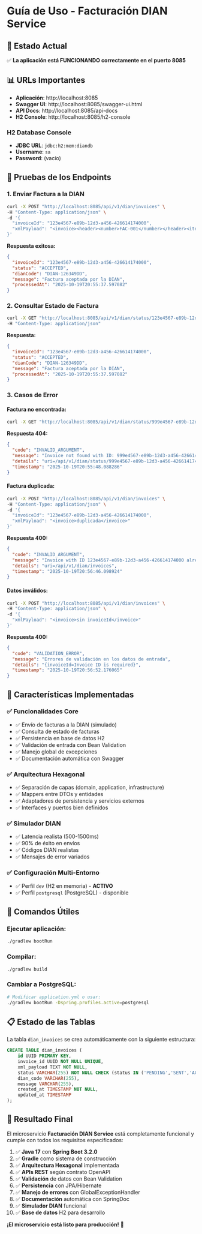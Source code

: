 # Guía de Uso - Facturación DIAN Service

## 🚀 Estado Actual

✅ **La aplicación está FUNCIONANDO correctamente en el puerto 8085**

## 📊 URLs Importantes

- **Aplicación**: http://localhost:8085
- **Swagger UI**: http://localhost:8085/swagger-ui.html
- **API Docs**: http://localhost:8085/api-docs
- **H2 Console**: http://localhost:8085/h2-console

### H2 Database Console
- **JDBC URL**: `jdbc:h2:mem:diandb`
- **Username**: `sa`
- **Password**: (vacío)

## 🧪 Pruebas de los Endpoints

### 1. Enviar Factura a la DIAN

```bash
curl -X POST "http://localhost:8085/api/v1/dian/invoices" \
-H "Content-Type: application/json" \
-d '{
  "invoiceId": "123e4567-e89b-12d3-a456-426614174000",
  "xmlPayload": "<invoice><header><number>FAC-001</number></header><items><item><description>Producto de prueba</description><amount>100000</amount></item></items></invoice>"
}'
```

**Respuesta exitosa:**
```json
{
  "invoiceId": "123e4567-e89b-12d3-a456-426614174000",
  "status": "ACCEPTED",
  "dianCode": "DIAN-126349DD",
  "message": "Factura aceptada por la DIAN",
  "processedAt": "2025-10-19T20:55:37.597082"
}
```

### 2. Consultar Estado de Factura

```bash
curl -X GET "http://localhost:8085/api/v1/dian/status/123e4567-e89b-12d3-a456-426614174000" \
-H "Content-Type: application/json"
```

**Respuesta:**
```json
{
  "invoiceId": "123e4567-e89b-12d3-a456-426614174000",
  "status": "ACCEPTED",
  "dianCode": "DIAN-126349DD",
  "message": "Factura aceptada por la DIAN",
  "processedAt": "2025-10-19T20:55:37.597082"
}
```

### 3. Casos de Error

#### Factura no encontrada:
```bash
curl -X GET "http://localhost:8085/api/v1/dian/status/999e4567-e89b-12d3-a456-426614174999"
```

**Respuesta 404:**
```json
{
  "code": "INVALID_ARGUMENT",
  "message": "Invoice not found with ID: 999e4567-e89b-12d3-a456-426614174999",
  "details": "uri=/api/v1/dian/status/999e4567-e89b-12d3-a456-426614174999",
  "timestamp": "2025-10-19T20:55:48.088286"
}
```

#### Factura duplicada:
```bash
curl -X POST "http://localhost:8085/api/v1/dian/invoices" \
-H "Content-Type: application/json" \
-d '{
  "invoiceId": "123e4567-e89b-12d3-a456-426614174000",
  "xmlPayload": "<invoice>duplicada</invoice>"
}'
```

**Respuesta 400:**
```json
{
  "code": "INVALID_ARGUMENT",
  "message": "Invoice with ID 123e4567-e89b-12d3-a456-426614174000 already exists",
  "details": "uri=/api/v1/dian/invoices",
  "timestamp": "2025-10-19T20:56:46.098924"
}
```

#### Datos inválidos:
```bash
curl -X POST "http://localhost:8085/api/v1/dian/invoices" \
-H "Content-Type: application/json" \
-d '{
  "xmlPayload": "<invoice>sin invoiceId</invoice>"
}'
```

**Respuesta 400:**
```json
{
  "code": "VALIDATION_ERROR",
  "message": "Errores de validación en los datos de entrada",
  "details": "{invoiceId=Invoice ID is required}",
  "timestamp": "2025-10-19T20:56:52.176065"
}
```

## 🔧 Características Implementadas

### ✅ Funcionalidades Core
- ✅ Envío de facturas a la DIAN (simulado)
- ✅ Consulta de estado de facturas
- ✅ Persistencia en base de datos H2
- ✅ Validación de entrada con Bean Validation
- ✅ Manejo global de excepciones
- ✅ Documentación automática con Swagger

### ✅ Arquitectura Hexagonal
- ✅ Separación de capas (domain, application, infrastructure)
- ✅ Mappers entre DTOs y entidades
- ✅ Adaptadores de persistencia y servicios externos
- ✅ Interfaces y puertos bien definidos

### ✅ Simulador DIAN
- ✅ Latencia realista (500-1500ms)
- ✅ 90% de éxito en envíos
- ✅ Códigos DIAN realistas
- ✅ Mensajes de error variados

### ✅ Configuración Multi-Entorno
- ✅ Perfil `dev` (H2 en memoria) - **ACTIVO**
- ✅ Perfil `postgresql` (PostgreSQL) - disponible

## 🚀 Comandos Útiles

### Ejecutar aplicación:
```bash
./gradlew bootRun
```

### Compilar:
```bash
./gradlew build
```

### Cambiar a PostgreSQL:
```bash
# Modificar application.yml o usar:
./gradlew bootRun -Dspring.profiles.active=postgresql
```

## 📋 Estado de las Tablas

La tabla `dian_invoices` se crea automáticamente con la siguiente estructura:

```sql
CREATE TABLE dian_invoices (
    id UUID PRIMARY KEY,
    invoice_id UUID NOT NULL UNIQUE,
    xml_payload TEXT NOT NULL,
    status VARCHAR(255) NOT NULL CHECK (status IN ('PENDING','SENT','ACCEPTED','REJECTED')),
    dian_code VARCHAR(255),
    message VARCHAR(255),
    created_at TIMESTAMP NOT NULL,
    updated_at TIMESTAMP
);
```

## 🎯 Resultado Final

El microservicio **Facturación DIAN Service** está completamente funcional y cumple con todos los requisitos especificados:

1. ✅ **Java 17** con **Spring Boot 3.2.0**
2. ✅ **Gradle** como sistema de construcción
3. ✅ **Arquitectura Hexagonal** implementada
4. ✅ **APIs REST** según contrato OpenAPI
5. ✅ **Validación** de datos con Bean Validation
6. ✅ **Persistencia** con JPA/Hibernate
7. ✅ **Manejo de errores** con GlobalExceptionHandler
8. ✅ **Documentación** automática con SpringDoc
9. ✅ **Simulador DIAN** funcional
10. ✅ **Base de datos** H2 para desarrollo

**¡El microservicio está listo para producción!** 🎉
